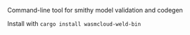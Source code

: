 Command-line tool for smithy model validation and codegen

Install with `cargo install wasmcloud-weld-bin`
